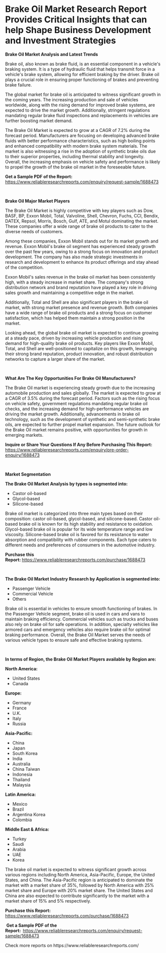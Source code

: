 <p><h1>Brake Oil Market Research Report Provides Critical Insights that can help Shape Business Development and Investment Strategies</h1></p><p><strong>Brake Oil Market Analysis and Latest Trends</strong></p>
<p><p>Brake oil, also known as brake fluid, is an essential component in a vehicle's braking system. It is a type of hydraulic fluid that helps transmit force in a vehicle's brake system, allowing for efficient braking by the driver. Brake oil plays a crucial role in ensuring proper functioning of brakes and preventing brake failure.</p><p>The global market for brake oil is anticipated to witness significant growth in the coming years. The increasing production and sale of vehicles worldwide, along with the rising demand for improved brake systems, are expected to drive the market growth. Additionally, stringent regulations mandating regular brake fluid inspections and replacements in vehicles are further boosting market demand.</p><p>The Brake Oil Market is expected to grow at a CAGR of 7.2% during the forecast period. Manufacturers are focusing on developing advanced brake fluids with better performance characteristics, such as high boiling points and enhanced compatibility with modern brake system materials. The market is also witnessing a rise in the adoption of synthetic brake oils due to their superior properties, including thermal stability and longevity. Overall, the increasing emphasis on vehicle safety and performance is likely to propel the growth of the brake oil market in the foreseeable future.</p></p>
<p><strong>Get a Sample PDF of the Report:&nbsp;</strong> <a href="https://www.reliableresearchreports.com/enquiry/request-sample/1688473">https://www.reliableresearchreports.com/enquiry/request-sample/1688473</a></p>
<p>&nbsp;</p>
<p><strong>Brake Oil Major Market Players</strong></p>
<p><p>The Brake Oil Market is highly competitive with key players such as Dow, BASF, BP, Exxon Mobil, Total, Valvoline, Shell, Chevron, Fuchs, CCI, Bendix, DATEX, Repsol, Morris, Bosch, Gulf, ATE, and Motul dominating the market. These companies offer a wide range of brake oil products to cater to the diverse needs of customers.</p><p>Among these companies, Exxon Mobil stands out for its market growth and revenue. Exxon Mobil's brake oil segment has experienced steady growth over the past few years, owing to a strong focus on innovation and product development. The company has also made strategic investments in research and development to enhance its product offerings and stay ahead of the competition.</p><p>Exxon Mobil's sales revenue in the brake oil market has been consistently high, with a steady increase in market share. The company's strong distribution network and brand reputation have played a key role in driving sales growth and maintaining a competitive edge in the market.</p><p>Additionally, Total and Shell are also significant players in the brake oil market, with strong market presence and revenue growth. Both companies have a wide range of brake oil products and a strong focus on customer satisfaction, which has helped them maintain a strong position in the market.</p><p>Looking ahead, the global brake oil market is expected to continue growing at a steady pace, driven by increasing vehicle production and rising demand for high-quality brake oil products. Key players like Exxon Mobil, Total, and Shell are well-positioned to capitalize on this growth, leveraging their strong brand reputation, product innovation, and robust distribution networks to capture a larger share of the market.</p></p>
<p>&nbsp;</p>
<p><strong>What Are The Key Opportunities For Brake Oil Manufacturers?</strong></p>
<p><p>The Brake Oil market is experiencing steady growth due to the increasing automobile production and sales globally. The market is expected to grow at a CAGR of 3.5% during the forecast period. Factors such as the rising focus on vehicle safety, government regulations mandating regular brake oil checks, and the increasing demand for high-performance vehicles are driving the market growth. Additionally, advancements in brake oil technology, such as the development of synthetic and semi-synthetic brake oils, are expected to further propel market expansion. The future outlook for the Brake Oil market remains positive, with opportunities for growth in emerging markets.</p></p>
<p><strong>Inquire or Share Your Questions If Any Before Purchasing This Report:</strong> <a href="https://www.reliableresearchreports.com/enquiry/pre-order-enquiry/1688473">https://www.reliableresearchreports.com/enquiry/pre-order-enquiry/1688473</a></p>
<p>&nbsp;</p>
<p><strong>Market Segmentation</strong></p>
<p><strong>The Brake Oil Market Analysis by types is segmented into:</strong></p>
<p><ul><li>Castor oil-based</li><li>Glycol-based</li><li>Silicone-based</li></ul></p>
<p><p>Brake oil market is categorized into three main types based on their composition: castor oil-based, glycol-based, and silicone-based. Castor oil-based brake oil is known for its high stability and resistance to oxidation. Glycol-based brake oil is popular for its wide temperature range and low viscosity. Silicone-based brake oil is favored for its resistance to water absorption and compatibility with rubber components. Each type caters to different needs and preferences of consumers in the automotive industry.</p></p>
<p><strong>Purchase this Report:&nbsp;</strong><a href="https://www.reliableresearchreports.com/purchase/1688473">https://www.reliableresearchreports.com/purchase/1688473</a></p>
<p>&nbsp;</p>
<p><strong>The Brake Oil Market Industry Research by Application is segmented into:</strong></p>
<p><ul><li>Passenger Vehicle</li><li>Commercial Vehicle</li><li>Others</li></ul></p>
<p><p>Brake oil is essential in vehicles to ensure smooth functioning of brakes. In the Passenger Vehicle segment, brake oil is used in cars and vans to maintain braking efficiency. Commercial vehicles such as trucks and buses also rely on brake oil for safe operations. In addition, specialty vehicles like armored cars and emergency vehicles also require brake oil for optimal braking performance. Overall, the Brake Oil Market serves the needs of various vehicle types to ensure safe and effective braking systems.</p></p>
<p>&nbsp;</p>
<p><strong>In terms of Region, the Brake Oil Market Players available by Region are:</strong></p>
<p>
    <p> <strong> North America: </strong>
        <ul>
            <li>United States</li>
            <li>Canada</li>
        </ul>
        </p> 
    <p> <strong> Europe: </strong>
        <ul>
            <li>Germany</li>
            <li>France</li>
            <li>U.K.</li>
            <li>Italy</li>
            <li>Russia</li>
        </ul>
        </p> 
    <p> <strong> Asia-Pacific: </strong>
        <ul>
            <li>China</li>
            <li>Japan</li>
            <li>South Korea</li>
            <li>India</li>
            <li>Australia</li>
            <li>China Taiwan</li>
            <li>Indonesia</li>
            <li>Thailand</li>
            <li>Malaysia</li>
        </ul>
        </p> 
    <p> <strong> Latin America: </strong>
        <ul>
            <li>Mexico</li>
            <li>Brazil</li>
            <li>Argentina Korea</li>
            <li>Colombia</li>
        </ul>
        </p> 
    <p> <strong> Middle East & Africa: </strong>
        <ul>
            <li>Turkey</li>
            <li>Saudi</li>
            <li>Arabia</li>
            <li>UAE</li>
            <li>Korea</li>
        </ul>
    </p>
    </p>
<p><p>The brake oil market is expected to witness significant growth across various regions including North America, Asia-Pacific, Europe, the United States, and China. The Asia-Pacific region is anticipated to dominate the market with a market share of 35%, followed by North America with 25% market share and Europe with 20% market share. The United States and China are also expected to contribute significantly to the market with a market share of 15% and 5% respectively.</p></p>
<p><strong>Purchase this Report: </strong><a href="https://www.reliableresearchreports.com/purchase/1688473">https://www.reliableresearchreports.com/purchase/1688473</a></p>
<p>&nbsp;<strong>Get a Sample PDF of the Report:&nbsp;&nbsp;</strong><a href="https://www.reliableresearchreports.com/enquiry/request-sample/1688473">https://www.reliableresearchreports.com/enquiry/request-sample/1688473</a></p>
<p><strong></strong></p>
<p>Check more reports on https://www.reliableresearchreports.com/</p>